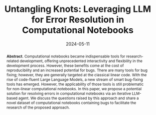 ---
title: "Untangling Knots: Leveraging LLM for Error Resolution in Computational Notebooks"
authors: '<i>Konstantin Grotov, Sergey Titov, Yaroslav Zharov, and Timofey Bryksin</i>'
status: "published"
collection: publications
permalink: /publications/2024-05-11-llms-for-errors-in-notebooks
date: 2024-05-11
venue: "the proceedings of <b>HNI'24</b>"
level: 'Workshop'
pdf: 'https://arxiv.org/abs/2405.01559'
counter_id: 'C53'
data: 'https://huggingface.co/datasets/JetBrains-Research/jupyter-errors-dataset'
abstract: '<p><b>Abstract</b>. Computational notebooks became indispensable tools for research-related development, offering unprecedented interactivity and flexibility in the development process. However, these benefits come at the cost of reproducibility and an increased potential for bugs. There are many tools for bug fixing; however, they are generally targeted at the classical linear code. With the rise of code-fluent Large Language Models, a new stream of smart bug-fixing tools has emerged. However, the applicability of those tools is still problematic for non-linear computational notebooks. In this paper, we propose a potential solution for resolving errors in computational notebooks via an iterative LLM-based agent. We discuss the questions raised by this approach and share a novel dataset of computational notebooks containing bugs to facilitate the research of the proposed approach.</p>'
---